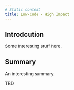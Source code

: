 ```yaml
---
# Static content
title: Low-Code - High Impact
---
```


## Introdcution
Some interesting stuff here.

## Summary
An interesting summary.

TBD